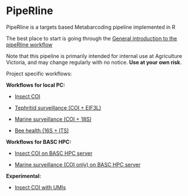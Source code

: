 # PipeRline

PipeRline is a targets based Metabarcoding pipeline implemented in R

The best place to start is going through the [General introduction to the pipeRline workflow](https://alexpiper.github.io/piperline/vignettes/general.html)

Note that this pipeline is primarily intended for internal use at Agriculture Victoria, and may change regularly with no notice.
**Use at your own risk**.


Project specific workflows:


**Workflows for local PC:**
* [Insect COI](https://alexpiper.github.io/piperline/vignettes/insect_coi.html)

* [Tephritid surveillance (COI + EIF3L)](https://alexpiper.github.io/piperline/vignettes/tephritid.html)

* [Marine surveillance (COI + 18S)](https://alexpiper.github.io/piperline/vignettes/marine_surveillance.html)

* [Bee health (16S + ITS)](https://alexpiper.github.io/piperline/vignettes/fungal_bacterial.html)

 
**Workflows for BASC HPC:**

* [Insect COI on BASC HPC server](https://alexpiper.github.io/piperline/vignettes/insect_coi_BASC.html)
 
* [Marine surveillance (COI only) on BASC HPC server](https://alexpiper.github.io/piperline/vignettes/marine_surveillance_coi_BASC.html)


**Experimental:**

* [Insect COI with UMIs](https://alexpiper.github.io/piperline/vignettes/insect_coi_umi.html)